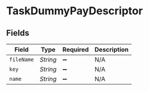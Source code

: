 # TaskDummyPayDescriptor


## Fields

| Field              | Type               | Required           | Description        |
| ------------------ | ------------------ | ------------------ | ------------------ |
| `fileName`         | *String*           | :heavy_minus_sign: | N/A                |
| `key`              | *String*           | :heavy_minus_sign: | N/A                |
| `name`             | *String*           | :heavy_minus_sign: | N/A                |